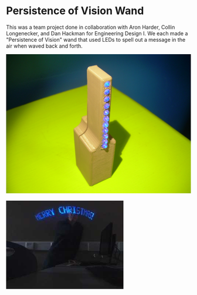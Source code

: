 # Persistence of Vision Wand

This was a team project done in collaboration with Aron Harder, Collin Longenecker, and Dan Hackman for Engineering Design I.
We each made a "Persistence of Vision" wand that used LEDs to spell out a message in the air when waved back and forth.

![alt text](https://raw.githubusercontent.com/BenRStutzman/pov-wand/master/POVWand.JPG)
<br><br>
![alt text](https://raw.githubusercontent.com/BenRStutzman/pov-wand/master/MerryChristmas.jpg)
